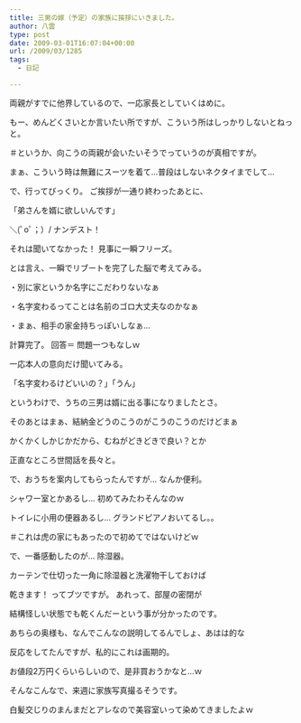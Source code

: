 ```yaml
---
title: 三男の嫁（予定）の家族に挨拶にいきました。
author: 八雲
type: post
date: 2009-03-01T16:07:04+00:00
url: /2009/03/1285
tags:
  - 日記

---
```

両親がすでに他界しているので、一応家長としていくはめに。
  
もー、めんどくさいとか言いたい所ですが、こういう所はしっかりしないとねっと。
  
＃というか、向こうの両親が会いたいそうでっていうのが真相ですが。

まぁ、こういう時は無難にスーツを着て…普段はしないネクタイまでして…

で、行ってびっくり。 ご挨拶が一通り終わったあとに、
  
「弟さんを婿に欲しいんです」

＼(ﾟoﾟ；）/ ナンデスト！
  
それは聞いてなかった！ 見事に一瞬フリーズ。
  
とは言え、一瞬でリブートを完了した脳で考えてみる。
  
・別に家というか名字にこだわりないなぁ
  
・名字変わるってことは名前のゴロ大丈夫なのかなぁ
  
・まぁ、相手の家金持ちっぽいしなぁ…
  
計算完了。 回答＝ 問題一つもなしｗ
  
一応本人の意向だけ聞いてみる。
  
「名字変わるけどいいの？」「うん」

というわけで、うちの三男は婿に出る事になりましたとさ。
  
そのあとはまぁ、結納金どうのこうのがこうのこうのだけどまぁ
  
かくかくしかじかだから、むねがどきどきで良い？とか
  
正直なところ世間話を長々と。

で、おうちを案内してもらったんですが… なんか便利。
  
シャワー室とかあるし… 初めてみたわそんなのｗ
  
トイレに小用の便器あるし… グランドピアノおいてるし。。
  
＃これは虎の家にもあったので初めてではないけどｗ

で、一番感動したのが… 除湿器。
  
カーテンで仕切った一角に除湿器と洗濯物干しておけば
  
乾きます！ ってブツですが。 あれって、部屋の密閉が
  
結構怪しい状態でも乾くんだーという事が分かったのです。
  
あちらの奥様も、なんでこんなの説明してるんでしょ、あはは的な
  
反応をしてたんですが、私的にこれは画期的。
  
お値段2万円くらいらしいので、是非買おうかなと…ｗ

そんなこんなで、来週に家族写真撮るそうです。
  
白髪交じりのまんまだとアレなので美容室いって染めてきましたよｗ
